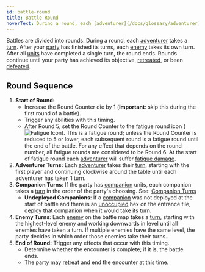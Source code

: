 ```yaml
---
id: battle-round
title: Battle Round
hoverText: During a round, each [adventurer](/docs/glossary/adventurer) takes a [turn](/docs/glossary/turn). After your [party](/docs/glossary/party) has finished its turns, each [enemy](/docs/glossary/enemy) takes its own turn. After all [units](/docs/glossary/unit) have completed a single turn, the round ends
---
```


Battles are divided into rounds. During a round, each [adventurer](/docs/glossary/adventurer) takes a [turn](/docs/glossary/turn). After your [party](/docs/glossary/party) has finished its turns, each [enemy](/docs/glossary/enemy) takes its own turn. After all [units](/docs/glossary/unit) have completed a single turn, the round ends. Rounds continue until your party has achieved its objective, [retreated](/docs/glossary/retreat), or been [defeated](/docs/glossary/defeated).

## Round Sequence

1.  **Start of Round:**
    - Increase the Round Counter die by 1 (**Important**: skip this during the first round of a battle).
    - Trigger any abilities with this timing.
    - After Round 5, set the Round Counter to the fatigue round icon (<img src="/icons/fatigue.svg" alt="Fatigue Icon" class="icon-svg" />). This is a fatigue round; unless the Round Counter is reduced to 5 or lower, each subsequent round is a fatigue round until the end of the battle. For any effect that depends on the round number, all fatigue rounds are considered to be Round 6. At the start of fatigue round each [adventurer](/docs/glossary/adventurer) will suffer [fatigue damage](/docs/glossary/fatigue-damage).
2.  **Adventurer Turns:** Each [adventurer](/docs/glossary/adventurer) takes their [turn](/docs/glossary/turn), starting with the first player and continuing clockwise around the table until each adventurer has taken 1 turn.
3.  **Companion Turns**: If the party has [companion](/docs/glossary/companion) units, each companion takes a [turn](/docs/glossary/turn) in the order of the party's choosing. See: [Companion Turns](/docs/glossary/companion#companion-turns)
    - **Undeployed Companions**: If a [companion](/docs/glossary/companion) was not deployed at the start of battle and there is an [unoccupied](/docs/glossary/occupied) hex on the entrance tile, deploy that companion when it would take its turn.
4.  **Enemy Turns**: Each [enemy](/docs/glossary/enemy) on the battle map takes a [turn](/docs/glossary/turn), starting with the highest-level enemy and working downwards in level until all enemies have taken a turn. If multiple enemies have the same level, the party decides in which order those enemies take their turns..
5.  **End of Round:** Trigger any effects that occur with this timing.
    - Determine whether the encounter is complete; if it is, the battle ends.
    - The party may [retreat](/docs/glossary/retreat) and end the encounter at this time.
